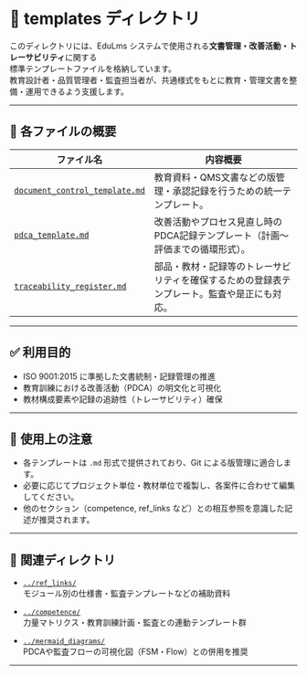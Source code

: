 # 📝 templates ディレクトリ

このディレクトリには、EduLms システムで使用される**文書管理・改善活動・トレーサビリティ**に関する  
標準テンプレートファイルを格納しています。  
教育設計者・品質管理者・監査担当者が、共通様式をもとに教育・管理文書を整備・運用できるよう支援します。

---

## 📁 各ファイルの概要

| ファイル名 | 内容概要 |
|------------|----------|
| [`document_control_template.md`](./document_control_template.md) | 教育資料・QMS文書などの版管理・承認記録を行うための統一テンプレート。 |
| [`pdca_template.md`](./pdca_template.md) | 改善活動やプロセス見直し時のPDCA記録テンプレート（計画～評価までの循環形式）。 |
| [`traceability_register.md`](./traceability_register.md) | 部品・教材・記録等のトレーサビリティを確保するための登録表テンプレート。監査や是正にも対応。 |

---

## ✅ 利用目的

- ISO 9001:2015 に準拠した文書統制・記録管理の推進
- 教育訓練における改善活動（PDCA）の明文化と可視化
- 教材構成要素や記録の追跡性（トレーサビリティ）確保

---

## 📌 使用上の注意

- 各テンプレートは `.md` 形式で提供されており、Git による版管理に適合します。
- 必要に応じてプロジェクト単位・教材単位で複製し、各案件に合わせて編集してください。
- 他のセクション（competence, ref_links など）との相互参照を意識した記述が推奨されます。

---

## 🔗 関連ディレクトリ

- [`../ref_links/`](../ref_links/)  
  モジュール別の仕様書・監査テンプレートなどの補助資料

- [`../competence/`](../competence/)  
  力量マトリクス・教育訓練計画・監査との連動テンプレート群

- [`../mermaid_diagrams/`](../mermaid_diagrams/)  
  PDCAや監査フローの可視化図（FSM・Flow）との併用を推奨

---
